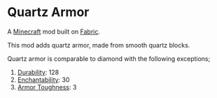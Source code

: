 # Quartz Armor

A [Minecraft](minecraft.net) mod built on [Fabric](fabricmc.net).

This mod adds quartz armor, made from smooth quartz blocks.

Quartz armor is comparable to diamond with the following exceptions;

1. [Durability](https://minecraft.gamepedia.com/Item_durability#Armor_durability): 128
1. [Enchantability](https://minecraft.gamepedia.com/Enchanting/Mechanics#Enchantability): 30
1. [Armor Toughness](https://minecraft.gamepedia.com/Armor#Armor_toughness): 3
